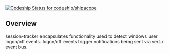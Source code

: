 [![Codeship Status for codeship/shipscope](https://codeship.com/projects/50266990-0c06-0135-749e-1e85f2753028/status) ](https://app.codeship.com/projects/215191)


## Overview

session-tracker encapsulates functionality used to detect windows user logon/off events. 
logon/off events trigger notifications being sent via vert.x event bus.
